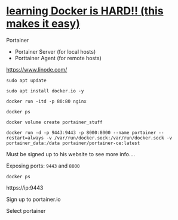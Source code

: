 
# [learning Docker is HARD!! (this makes it easy)](https://www.youtube.com/watch?v=iX0HbrfRyvc)

Portainer

- Portainer Server (for local hosts)
- Porttainer Agent (for remote hosts)

https://www.linode.com/

`sudo apt update`

`sudo apt install docker.io -y`

`docker run -itd -p 80:80 nginx`

`docker ps`

`docker volume create portainer_stuff`

`docker run -d -p 9443:9443 -p 8000:8000 --name portainer --restart=always -v /var/run/docker.sock:/var/run/docker.sock -v portainer_data:/data portainer/portainer-ce:latest`

Must be signed up to his website to see more info....

Exposing ports: `9443` and `8000`

`docker ps`

https://ip:9443

Sign up to portainer.io

Select portainer
